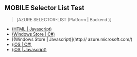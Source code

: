﻿<properties title="Documentation Example - Mobile selectors" pageTitle="Documentation Example - Mobile selectors" metaKeywords="" description="This is an example document" documentationCenter="" services="" solutions="" authors="" videoId="" scriptId="" />


## MOBILE Selector List Test ##

> [AZURE.SELECTOR-LIST (Platform | Backend )]
- [(HTML | Javascript)](/xx-yy/documentation/articles/example-azure-selector-list/)
- [(Windows Store | C#)](/xx-yy/documentation/articles/example-azure-selector-list2/)
- [(Windows Store | Javascript)](http:// azure.microsoft.com/)
- [(iOS | C#)](/documentation/ios/csharp/)
- [(iOS | Javascript)](/documentation/ios/javascript/)


